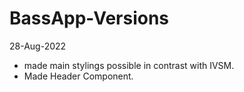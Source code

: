# BassApp-Versions

28-Aug-2022
- made main stylings possible in contrast with IVSM.
- Made Header Component.
